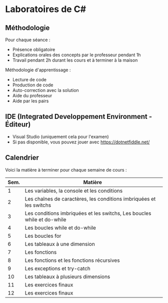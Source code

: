# Laboratoires de C#

## Méthodologie

Pour chaque séance :
- Présence obligatoire
- Explications orales des concepts par le professeur pendant 1h
- Travail pendant 2h durant les cours et à terminer à la maison

Méthodologie d'apprentissage :
- Lecture de code
- Production de code
- Auto-correction avec la solution
- Aide du professeur
- Aide par les pairs

## IDE (Integrated Developpement Environment - Éditeur)

- Visual Studio (uniquement cela pour l'examen)
- Si pas disponible, vous pouvez jouer avec https://dotnetfiddle.net/

## Calendrier

Voici la matière à terminer pour chaque semaine de cours :

| Sem. | Matière                                                                 |
| ---- | ----------------------------------------------------------------------- |
| 1    | Les variables, la console et les conditions                             |
| 2    | Les chaînes de caractères, les conditions imbriquées et les switchs     |
| 3    | Les conditions imbriquées et les switchs, Les boucles while et do-while |
| 4    | Les boucles while et do-while                                           |
| 5    | Les boucles for                                                         |
| 6    | Les tableaux à une dimension                                            |
| 7    | Les fonctions                                                           |
| 8    | Les fonctions et les fonctions récursives                               |
| 9    | Les exceptions et try-catch                                             |
| 10   | Les tableaux à plusieurs dimensions                                     |
| 11   | Les exercices finaux                                                    |
| 12   | Les exercices finaux                                                    |

 